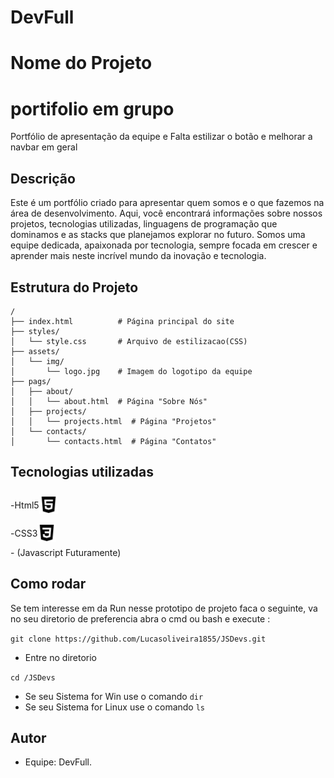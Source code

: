 # DevFull


# Nome do Projeto
portifolio em grupo
=======
 Portfólio de apresentação da equipe e 
 Falta estilizar o botão e melhorar a navbar em geral

## Descrição
Este é um portfólio criado para apresentar quem somos e o que fazemos na área de desenvolvimento. Aqui, você encontrará informações sobre nossos projetos, tecnologias utilizadas, linguagens de programação que dominamos e as stacks que planejamos explorar no futuro. Somos uma equipe dedicada, apaixonada por tecnologia, sempre focada em crescer e aprender mais neste incrível mundo da inovação e tecnologia.
  
## Estrutura do Projeto

```plaintext
/
├── index.html          # Página principal do site
├── styles/
│   └── style.css       # Arquivo de estilizacao(CSS)
├── assets/
│   └── img/
│       └── logo.jpg    # Imagem do logotipo da equipe
├── pags/
│   ├── about/
│   │   └── about.html  # Página "Sobre Nós"
│   ├── projects/
│   │   └── projects.html  # Página "Projetos"
│   └── contacts/
│       └── contacts.html  # Página "Contatos"
```

## Tecnologias utilizadas

<div style="display: flex; align-items: center;">
- <p>Html5</p></p><img width="30" height="30" src="./logosTech/logo-html5.svg">
</div>

<div style="display: flex; align-items: center;">
- <p>CSS3 </p></p><img width="30" height="30" src="./logosTech/logo-css3.svg">
</div>
- (Javascript Futuramente)

## Como rodar
Se tem interesse em da Run nesse prototipo de projeto faca o seguinte, va no seu diretorio de preferencia abra o cmd ou bash e execute :

`git clone https://github.com/Lucasoliveira1855/JSDevs.git`

- Entre no diretorio

`cd /JSDevs`

- Se seu Sistema for Win use o comando 
`dir` 
- Se seu Sistema for Linux use o comando 
`ls`

## Autor
- Equipe:  DevFull.
